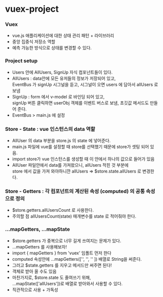 # vuex-project

### Vuex
* vue.js 애플리케이션에 대한 상태 관리 패턴 + 라이브러리
* 중앙 집중식 저장소 역할
* 예측 가능한 방식으로 상태를 변경할 수 있다.


### Project setup
* Users 안에 AllUsers, SignUp 자식 컴포넌트들이 있다.
* AllUsers : data안에 모든 유저들의 정보가 저장되어 있고, <br>
  EventBus 가 signUp 시그널을 듣고, 시그널이 오면 users 에 담아서 allUsers 로 보냄
* SignUp : form 에서 v-model 로 바인딩 되어 있고,<br>
  signUp 버튼 클릭하면 userObj 객체를 이벤트 버스로 보냄, 초깃값 메서드도 만들어 준다.
* EventBus > main.js 에 설정


### Store - State : vue 인스턴스의 data 역할
* AllUser 의 data 부분을 store.js 의 state 에 넣어준다.
* main.js 파일에 vue를 설정할 때 store를 선택했기 때문에 store가 셋팅 되어 있음.
* import store가 vue 인스턴스를 생성할 때 이 안에서 하나의 값으로 들어가 있음
* AllUser 파일안에서 data를 가져왔으니, allUsers 적힌 것 부분에 <br>
  store 에서 값을 가져 와야하니깐 allUsers => $store.state.allUsers 로 변경한다.
  

### Store - Getters : 각 컴포넌트의 계산된 속성 (computed) 의 공통 속성으로 정의
* $store.getters.allUsersCount 로 사용한다.
* 주의할 점 allUsersCount(state) 매개변수를 state 로 적어줘야 한다.

  
### ...mapGetters, ...mapState
* $store.getters 가 중복으로 너무 길게 쓰여지는 문제가 있다.
* ...mapGetters 를 사용해보자!
* import { mapGetters } from 'vuex' 임폴트 먼저 한다
* computed 속성안에 ...mapGetters(['', '', '' ]) 배열로 String을 써준다.
* 그러고 $state.getters 를 지우고 메서드만 써주면 된다!
* 객체로 받아 올 수도 있음
* 마찬가지로, $store.state 도 줄여쓰기 위해, <br>
  ...mapState(['allUsers'])로 배열로 받아와서 사용할 수 있다.
* 직관적으로 사용 + 가독성 

